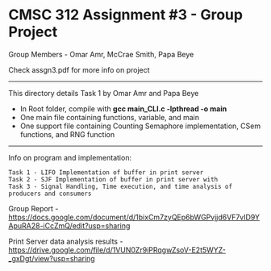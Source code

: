 # CMSC 312 Assignment #3 - Group Project

Group Members - Omar Amr, McCrae Smith, Papa Beye

Check assgn3.pdf for more info on project

----------------------------------------------------------------
This directory details Task 1 by Omar Amr and Papa Beye

   - In Root folder, compile with __gcc main_CLI.c -lpthread -o main__
   - One main file containing functions, variable, and main 
   - One support file containing Counting Semaphore implementation, CSem functions, and RNG function 

----------------------------------------------------------------

Info on program and implementation:

    Task 1 - LIFO Implementation of buffer in print server
    Task 2 - SJF Implementation of buffer in print server with
    Task 3 - Signal Handling, Time execution, and time analysis of producers and consumers

Group Report - https://docs.google.com/document/d/1bixCm7zyQEp6bWGPvjjd6VF7vID9YApuRA28-iCcZmQ/edit?usp=sharing

Print Server data analysis results - https://drive.google.com/file/d/1VUN0Zr9iPRqgwZsoV-E2t5WYZ-_gxDgt/view?usp=sharing


